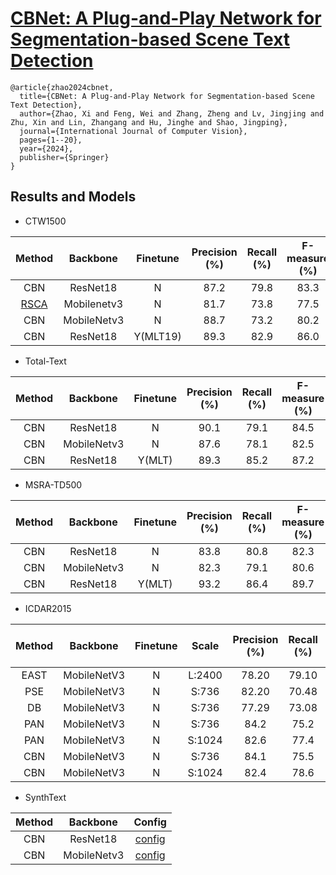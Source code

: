 # [CBNet: A Plug-and-Play Network for Segmentation-based Scene Text Detection](https://link.springer.com/article/10.1007/s11263-024-02022-w)

```
@article{zhao2024cbnet,
  title={CBNet: A Plug-and-Play Network for Segmentation-based Scene Text Detection},
  author={Zhao, Xi and Feng, Wei and Zhang, Zheng and Lv, Jingjing and Zhu, Xin and Lin, Zhangang and Hu, Jinghe and Shao, Jingping},
  journal={International Journal of Computer Vision},
  pages={1--20},
  year={2024},
  publisher={Springer}
}
```

## Results and Models
- CTW1500

| Method | Backbone | Finetune | Precision (%) | Recall (%) | F-measure (%) | Config |
| :-: | :-: | :-: | :-: | :-: | :-: | :-: |
| CBN | ResNet18 | N | 87.2 | 79.8 | 83.3 | [config](cbn_r18_ctw.py) | - |
| [RSCA](https://openaccess.thecvf.com/content/CVPR2021W/MAI/papers/Li_RSCA_Real-Time_Segmentation-Based_Context-Aware_Scene_Text_Detection_CVPRW_2021_paper.pdf) | Mobilenetv3 | N | 81.7 | 73.8 | 77.5 | - |
| CBN | MobileNetv3 | N | 88.7 | 73.2 | 80.2 | [config](cbn_mobilev3_ctw.py) | - |
| CBN | ResNet18 | Y(MLT19) | 89.3 | 82.9 | 86.0 | [config](cbn_r18_ctw_finetune_ic19.py) | - |

- Total-Text

| Method | Backbone | Finetune | Precision (%) | Recall (%) | F-measure (%) | Config |
| :-: | :-: | :-: | :-: | :-: | :-: | :-: |
| CBN | ResNet18 | N | 90.1 | 79.1 | 84.5 | [config](cbn_r18_tt.py) |
| CBN | MobileNetv3 | N | 87.6 | 78.1 | 82.5 | [config](cbn_mobilev3_tt.py) |
| CBN | ResNet18 | Y(MLT) | 89.3 | 85.2 | 87.2 | [config](cbn_r18_tt_finetune_ic19.py) |

- MSRA-TD500

| Method | Backbone | Finetune | Precision (%) | Recall (%) | F-measure (%) | Config |
| :-: | :-: | :-: | :-: | :-: | :-: | :-: |
| CBN | ResNet18 | N | 83.8 | 80.8 | 82.3 | [config](cbn_r18_msra.py) |
| CBN | MobileNetv3 | N | 82.3 | 79.1 | 80.6 | [config](cbn_mobilev3_msra.py) |
| CBN | ResNet18 | Y(MLT) | 93.2 | 86.4 | 89.7 | [config](cbn_r18_msra_finetune_ic19.py) |

- ICDAR2015

| Method | Backbone | Finetune | Scale | Precision (%) | Recall (%) | F-measure (%) | Config |
| :-: | :-: | :-: | :-: | :-: | :-: | :-: | :-: |
| EAST | MobileNetV3 | N | L:2400 | 78.20 | 79.10 | 78.65 | - |
| PSE | MobileNetV3 | N | S:736 | 82.20 | 70.48 | 75.89 | - |
| DB | MobileNetV3 | N | S:736 | 77.29 | 73.08 | 75.12 | - |
| PAN | MobileNetV3 | N | S:736 | 84.2 | 75.2 | 79.4 | - |
| PAN | MobileNetV3 | N | S:1024 | 82.6 | 77.4 | 79.9 | - |
| CBN | MobileNetV3 | N | S:736 | 84.1 | 75.5 | 79.6 | [config](cbn_mobilev3_ic15.py) |
| CBN | MobileNetV3 | N | S:1024 | 82.4 | 78.6 | 80.5 | [config](cbn_mobilev3_ic15.py) |


- SynthText

| Method | Backbone |           Config           |
| :----: | :------: | :------------------------: |
|  CBN   | ResNet18 | [config](cbn_r18_synth.py) |
|  CBN   | MobileNetv3| [config](cbn_mobilev3_synth.py) |

